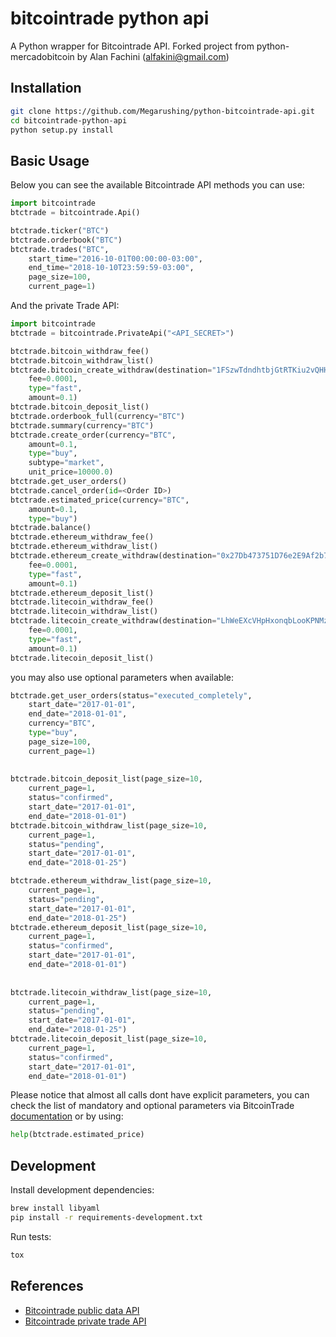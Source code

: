 # bitcointrade python api

A Python wrapper for Bitcointrade API. Forked project from python-mercadobitcoin by Alan Fachini (alfakini@gmail.com)

## Installation

```bash
git clone https://github.com/Megarushing/python-bitcointrade-api.git
cd bitcointrade-python-api
python setup.py install
```

## Basic Usage

Below you can see the available Bitcointrade API methods you can use:

```python
import bitcointrade
btctrade = bitcointrade.Api()

btctrade.ticker("BTC")
btctrade.orderbook("BTC")
btctrade.trades("BTC",
    start_time="2016-10-01T00:00:00-03:00",
    end_time="2018-10-10T23:59:59-03:00",
    page_size=100,
    current_page=1)
```

And the private Trade API:

```python
import bitcointrade
btctrade = bitcointrade.PrivateApi("<API_SECRET>")

btctrade.bitcoin_withdraw_fee()
btctrade.bitcoin_withdraw_list()
btctrade.bitcoin_create_withdraw(destination="1FSzwTdndhtbjGtRTKiu2vQHHrVAPUGSZG",
    fee=0.0001,
    type="fast",
    amount=0.1)
btctrade.bitcoin_deposit_list()
btctrade.orderbook_full(currency="BTC")
btctrade.summary(currency="BTC")
btctrade.create_order(currency="BTC",
    amount=0.1,
    type="buy",
    subtype="market",
    unit_price=10000.0)
btctrade.get_user_orders()
btctrade.cancel_order(id=<Order ID>)
btctrade.estimated_price(currency="BTC",
    amount=0.1,
    type="buy")
btctrade.balance()
btctrade.ethereum_withdraw_fee()
btctrade.ethereum_withdraw_list()
btctrade.ethereum_create_withdraw(destination="0x27Db473751D76e2E9Af2b7A9b0199ef2c6Af838D",
    fee=0.0001,
    type="fast",
    amount=0.1)
btctrade.ethereum_deposit_list()
btctrade.litecoin_withdraw_fee()
btctrade.litecoin_withdraw_list()
btctrade.litecoin_create_withdraw(destination="LhWeEXcVHpHxonqbLooKPNMzbmMetdHJdC",
    fee=0.0001,
    type="fast",
    amount=0.1)
btctrade.litecoin_deposit_list()

```
you may also use optional parameters when available:
```python
btctrade.get_user_orders(status="executed_completely",
    start_date="2017-01-01",
    end_date="2018-01-01",
    currency="BTC",
    type="buy",
    page_size=100,
    current_page=1)
    
    
btctrade.bitcoin_deposit_list(page_size=10,
    current_page=1,
    status="confirmed",
    start_date="2017-01-01",
    end_date="2018-01-01")
btctrade.bitcoin_withdraw_list(page_size=10,
    current_page=1,
    status="pending",
    start_date="2017-01-01",
    end_date="2018-01-25")

btctrade.ethereum_withdraw_list(page_size=10,
    current_page=1,
    status="pending",
    start_date="2017-01-01",
    end_date="2018-01-25")
btctrade.ethereum_deposit_list(page_size=10,
    current_page=1,
    status="confirmed",
    start_date="2017-01-01",
    end_date="2018-01-01")
    
    
btctrade.litecoin_withdraw_list(page_size=10,
    current_page=1,
    status="pending",
    start_date="2017-01-01",
    end_date="2018-01-25")
btctrade.litecoin_deposit_list(page_size=10,
    current_page=1,
    status="confirmed",
    start_date="2017-01-01",
    end_date="2018-01-01")
```

Please notice that almost all calls dont have explicit parameters,
you can check the list of mandatory and optional parameters
via BitcoinTrade [documentation](https://apidocs.bitcointrade.com.br/#5ef0088b-40ef-4668-2ac4-59e0b94e91f7)
or by using:
```python
help(btctrade.estimated_price)
```

## Development

Install development dependencies:

```bash
brew install libyaml
pip install -r requirements-development.txt
```

Run tests:

```bash
tox
```

## References

* [Bitcointrade public data API](https://apidocs.bitcointrade.com.br/#1ce5ce29-3e4d-8e97-3b43-185bb3862289)
* [Bitcointrade private trade API](https://apidocs.bitcointrade.com.br/#e1ba3dbf-6fef-238c-41da-92885c00290f)
